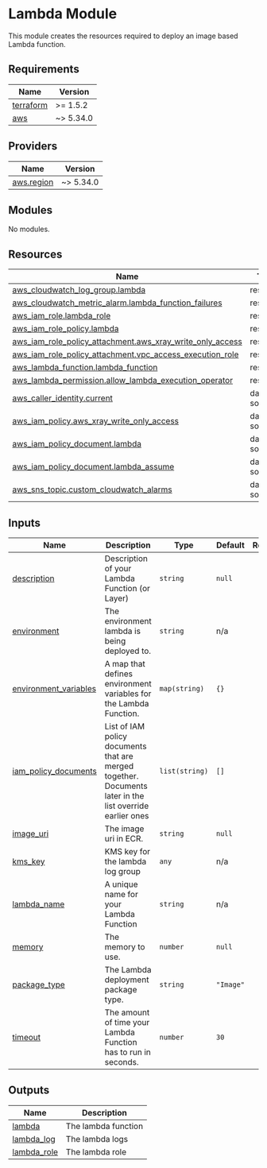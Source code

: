 # Lambda Module

This module creates the resources required to deploy an image based Lambda function.

<!-- BEGIN_TF_DOCS -->
## Requirements

| Name                                                                      | Version   |
|---------------------------------------------------------------------------|-----------|
| <a name="requirement_terraform"></a> [terraform](#requirement\_terraform) | >= 1.5.2  |
| <a name="requirement_aws"></a> [aws](#requirement\_aws)                   | ~> 5.34.0 |

## Providers

| Name                                                                   | Version   |
|------------------------------------------------------------------------|-----------|
| <a name="provider_aws.region"></a> [aws.region](#provider\_aws.region) | ~> 5.34.0 |

## Modules

No modules.

## Resources

| Name                                                                                                                                                                | Type        |
|---------------------------------------------------------------------------------------------------------------------------------------------------------------------|-------------|
| [aws_cloudwatch_log_group.lambda](https://registry.terraform.io/providers/hashicorp/aws/latest/docs/resources/cloudwatch_log_group)                                 | resource    |
| [aws_cloudwatch_metric_alarm.lambda_function_failures](https://registry.terraform.io/providers/hashicorp/aws/latest/docs/resources/cloudwatch_metric_alarm)         | resource    |
| [aws_iam_role.lambda_role](https://registry.terraform.io/providers/hashicorp/aws/latest/docs/resources/iam_role)                                                    | resource    |
| [aws_iam_role_policy.lambda](https://registry.terraform.io/providers/hashicorp/aws/latest/docs/resources/iam_role_policy)                                           | resource    |
| [aws_iam_role_policy_attachment.aws_xray_write_only_access](https://registry.terraform.io/providers/hashicorp/aws/latest/docs/resources/iam_role_policy_attachment) | resource    |
| [aws_iam_role_policy_attachment.vpc_access_execution_role](https://registry.terraform.io/providers/hashicorp/aws/latest/docs/resources/iam_role_policy_attachment)  | resource    |
| [aws_lambda_function.lambda_function](https://registry.terraform.io/providers/hashicorp/aws/latest/docs/resources/lambda_function)                                  | resource    |
| [aws_lambda_permission.allow_lambda_execution_operator](https://registry.terraform.io/providers/hashicorp/aws/latest/docs/resources/lambda_permission)              | resource    |
| [aws_caller_identity.current](https://registry.terraform.io/providers/hashicorp/aws/latest/docs/data-sources/caller_identity)                                       | data source |
| [aws_iam_policy.aws_xray_write_only_access](https://registry.terraform.io/providers/hashicorp/aws/latest/docs/data-sources/iam_policy)                              | data source |
| [aws_iam_policy_document.lambda](https://registry.terraform.io/providers/hashicorp/aws/latest/docs/data-sources/iam_policy_document)                                | data source |
| [aws_iam_policy_document.lambda_assume](https://registry.terraform.io/providers/hashicorp/aws/latest/docs/data-sources/iam_policy_document)                         | data source |
| [aws_sns_topic.custom_cloudwatch_alarms](https://registry.terraform.io/providers/hashicorp/aws/latest/docs/data-sources/sns_topic)                                  | data source |

## Inputs

| Name                                                                                                | Description                                                                                              | Type           | Default   | Required |
|-----------------------------------------------------------------------------------------------------|----------------------------------------------------------------------------------------------------------|----------------|-----------|:--------:|
| <a name="input_description"></a> [description](#input\_description)                                 | Description of your Lambda Function (or Layer)                                                           | `string`       | `null`    |    no    |
| <a name="input_environment"></a> [environment](#input\_environment)                                 | The environment lambda is being deployed to.                                                             | `string`       | n/a       |   yes    |
| <a name="input_environment_variables"></a> [environment\_variables](#input\_environment\_variables) | A map that defines environment variables for the Lambda Function.                                        | `map(string)`  | `{}`      |    no    |
| <a name="input_iam_policy_documents"></a> [iam\_policy\_documents](#input\_iam\_policy\_documents)  | List of IAM policy documents that are merged together. Documents later in the list override earlier ones | `list(string)` | `[]`      |    no    |
| <a name="input_image_uri"></a> [image\_uri](#input\_image\_uri)                                     | The image uri in ECR.                                                                                    | `string`       | `null`    |    no    |
| <a name="input_kms_key"></a> [kms\_key](#input\_kms\_key)                                           | KMS key for the lambda log group                                                                         | `any`          | n/a       |   yes    |
| <a name="input_lambda_name"></a> [lambda\_name](#input\_lambda\_name)                               | A unique name for your Lambda Function                                                                   | `string`       | n/a       |   yes    |
| <a name="input_memory"></a> [memory](#input\_memory)                                                | The memory to use.                                                                                       | `number`       | `null`    |    no    |
| <a name="input_package_type"></a> [package\_type](#input\_package\_type)                            | The Lambda deployment package type.                                                                      | `string`       | `"Image"` |    no    |
| <a name="input_timeout"></a> [timeout](#input\_timeout)                                             | The amount of time your Lambda Function has to run in seconds.                                           | `number`       | `30`      |    no    |

## Outputs

| Name                                                                    | Description         |
|-------------------------------------------------------------------------|---------------------|
| <a name="output_lambda"></a> [lambda](#output\_lambda)                  | The lambda function |
| <a name="output_lambda_log"></a> [lambda\_log](#output\_lambda\_log)    | The lambda logs     |
| <a name="output_lambda_role"></a> [lambda\_role](#output\_lambda\_role) | The lambda role     |
<!-- END_TF_DOCS -->
